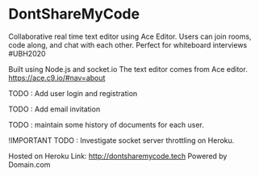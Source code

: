 # DontShareMyCode

Collaborative real time text editor using Ace Editor. Users can join rooms, code along, and chat with each other.
Perfect for whiteboard interviews
#UBH2020

Built using Node.js and socket.io
The text editor comes from Ace editor. https://ace.c9.io/#nav=about

TODO : Add user login and registration

TODO : Add email invitation

TODO : maintain some history of documents for each user.

!IMPORTANT TODO : Investigate socket server throttling on Heroku.


Hosted on Heroku
Link:
  http://dontsharemycode.tech
  Powered by Domain.com
